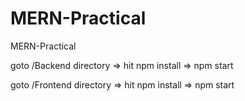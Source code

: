 # MERN-Practical
MERN-Practical

goto /Backend directory => hit npm install => npm start

goto /Frontend directory => hit npm install => npm start
